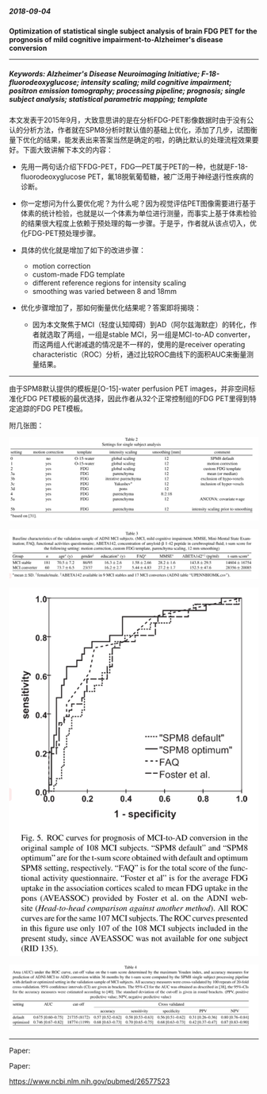 ##### 2018-09-04 

**Optimization of statistical single subject analysis of brain FDG PET for the prognosis of mild cognitive impairment-to-Alzheimer's disease conversion**

---

##### **Keywords**: Alzheimer's Disease Neuroimaging Initiative; F-18-fluorodeoxyglucose; intensity scaling; mild cognitive impairment; positron emission tomography; processing pipeline; prognosis; single subject analysis; statistical parametric mapping; template



本文发表于2015年9月，大致意思讲的是在分析FDG-PET影像数据时由于没有公认的分析方法，作者就在SPM8分析时默认值的基础上优化，添加了几步，试图衡量下优化的结果，能发表出来答案当然是确定的啦，的确比默认的处理流程效果要好。下面大致讲解下本文的内容：

- 先用一两句话介绍下FDG-PET，FDG—PET属于PET的一种，也就是F-18-fluorodeoxyglucose PET，氟18脱氧葡萄糖，被广泛用于神经退行性疾病的诊断。


- 你一定想问为什么要优化呢？为什么呢？因为视觉评估PET图像需要进行基于体素的统计检验，也就是以一个体素为单位进行测量，而事实上基于体素检验的结果很大程度上依赖于预处理的每一步骤。于是乎，作者就从该点切入，优化FDG-PET预处理步骤。
- 具体的优化就是增加了如下的改进步骤：
  - motion correction
  - custom-made FDG template
  - different reference regions for intensity scaling
  - smoothing was varied between 8 and 18mm
- 优化步骤增加了，那如何衡量优化结果呢？答案即将揭晓：
  - 因为本文聚焦于MCI（轻度认知障碍）到AD（阿尔兹海默症）的转化，作者就选取了两组，一组是stable MCI，另一组是MCI-to-AD converter，而这两组人代谢减退的情况是不一样的，使用的是receiver operating characteristic（ROC）分析，通过比较ROC曲线下的面积AUC来衡量测量结果。

---

由于SPM8默认提供的模板是[O-15]-water perfusion PET images，并非空间标准化FDG PET模板的最优选择，因此作者从32个正常控制组的FDG PET里得到特定追踪的FDG PET模板。

附几张图：

![1](https://raw.githubusercontent.com/Galory/daily-paper-neuroscience/master/images/201809/20180904a.png)

![2](https://raw.githubusercontent.com/Galory/daily-paper-neuroscience/master/images/201809/20180904b.png)

![3](https://raw.githubusercontent.com/Galory/daily-paper-neuroscience/master/images/201809/20180904c.png)

![4](https://raw.githubusercontent.com/Galory/daily-paper-neuroscience/master/images/201809/20180904d.png)

---

Paper:

Paper:

https://www.ncbi.nlm.nih.gov/pubmed/26577523